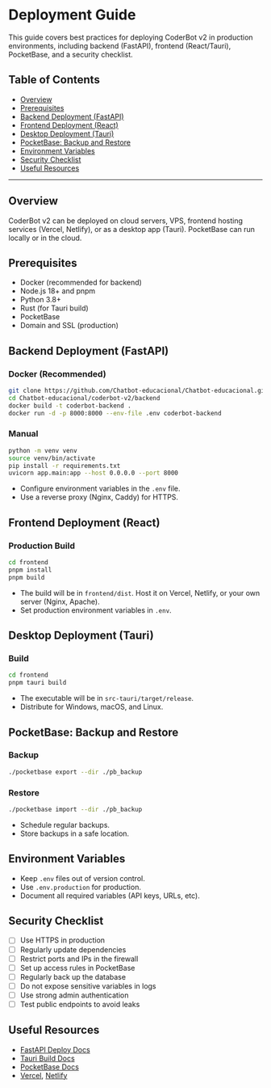 # Deployment Guide

This guide covers best practices for deploying CoderBot v2 in production environments, including backend (FastAPI), frontend (React/Tauri), PocketBase, and a security checklist.

## Table of Contents
- [Overview](#overview)
- [Prerequisites](#prerequisites)
- [Backend Deployment (FastAPI)](#backend-deployment-fastapi)
- [Frontend Deployment (React)](#frontend-deployment-react)
- [Desktop Deployment (Tauri)](#desktop-deployment-tauri)
- [PocketBase: Backup and Restore](#pocketbase-backup-and-restore)
- [Environment Variables](#environment-variables)
- [Security Checklist](#security-checklist)
- [Useful Resources](#useful-resources)

---

## Overview

CoderBot v2 can be deployed on cloud servers, VPS, frontend hosting services (Vercel, Netlify), or as a desktop app (Tauri). PocketBase can run locally or in the cloud.

## Prerequisites
- Docker (recommended for backend)
- Node.js 18+ and pnpm
- Python 3.8+
- Rust (for Tauri build)
- PocketBase
- Domain and SSL (production)

## Backend Deployment (FastAPI)

### Docker (Recommended)
```bash
git clone https://github.com/Chatbot-educacional/Chatbot-educacional.git
cd Chatbot-educacional/coderbot-v2/backend
docker build -t coderbot-backend .
docker run -d -p 8000:8000 --env-file .env coderbot-backend
```

### Manual
```bash
python -m venv venv
source venv/bin/activate
pip install -r requirements.txt
uvicorn app.main:app --host 0.0.0.0 --port 8000
```

- Configure environment variables in the `.env` file.
- Use a reverse proxy (Nginx, Caddy) for HTTPS.

## Frontend Deployment (React)

### Production Build
```bash
cd frontend
pnpm install
pnpm build
```

- The build will be in `frontend/dist`. Host it on Vercel, Netlify, or your own server (Nginx, Apache).
- Set production environment variables in `.env`.

## Desktop Deployment (Tauri)

### Build
```bash
cd frontend
pnpm tauri build
```
- The executable will be in `src-tauri/target/release`.
- Distribute for Windows, macOS, and Linux.

## PocketBase: Backup and Restore

### Backup
```bash
./pocketbase export --dir ./pb_backup
```
### Restore
```bash
./pocketbase import --dir ./pb_backup
```
- Schedule regular backups.
- Store backups in a safe location.

## Environment Variables
- Keep `.env` files out of version control.
- Use `.env.production` for production.
- Document all required variables (API keys, URLs, etc).

## Security Checklist
- [ ] Use HTTPS in production
- [ ] Regularly update dependencies
- [ ] Restrict ports and IPs in the firewall
- [ ] Set up access rules in PocketBase
- [ ] Regularly back up the database
- [ ] Do not expose sensitive variables in logs
- [ ] Use strong admin authentication
- [ ] Test public endpoints to avoid leaks

## Useful Resources
- [FastAPI Deploy Docs](https://fastapi.tiangolo.com/deployment/)
- [Tauri Build Docs](https://tauri.app/v1/guides/distribution/)
- [PocketBase Docs](https://pocketbase.io/docs/)
- [Vercel](https://vercel.com/), [Netlify](https://www.netlify.com/) 